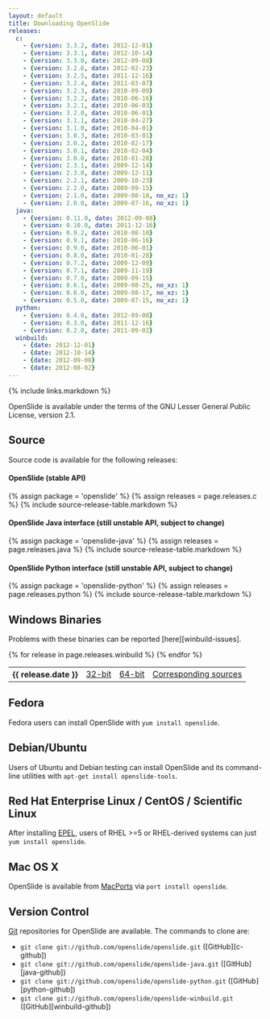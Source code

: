 ```yaml
---
layout: default
title: Downloading OpenSlide
releases:
  c:
    - {version: 3.3.2, date: 2012-12-01}
    - {version: 3.3.1, date: 2012-10-14}
    - {version: 3.3.0, date: 2012-09-08}
    - {version: 3.2.6, date: 2012-02-23}
    - {version: 3.2.5, date: 2011-12-16}
    - {version: 3.2.4, date: 2011-03-07}
    - {version: 3.2.3, date: 2010-09-09}
    - {version: 3.2.2, date: 2010-06-16}
    - {version: 3.2.1, date: 2010-06-03}
    - {version: 3.2.0, date: 2010-06-01}
    - {version: 3.1.1, date: 2010-04-27}
    - {version: 3.1.0, date: 2010-04-01}
    - {version: 3.0.3, date: 2010-03-01}
    - {version: 3.0.2, date: 2010-02-17}
    - {version: 3.0.1, date: 2010-02-04}
    - {version: 3.0.0, date: 2010-01-28}
    - {version: 2.3.1, date: 2009-12-14}
    - {version: 2.3.0, date: 2009-12-11}
    - {version: 2.2.1, date: 2009-10-23}
    - {version: 2.2.0, date: 2009-09-15}
    - {version: 2.1.0, date: 2009-08-18, no_xz: 1}
    - {version: 2.0.0, date: 2009-07-16, no_xz: 1}
  java:
    - {version: 0.11.0, date: 2012-09-08}
    - {version: 0.10.0, date: 2011-12-16}
    - {version: 0.9.2, date: 2010-08-10}
    - {version: 0.9.1, date: 2010-06-16}
    - {version: 0.9.0, date: 2010-06-01}
    - {version: 0.8.0, date: 2010-01-28}
    - {version: 0.7.2, date: 2009-12-09}
    - {version: 0.7.1, date: 2009-11-19}
    - {version: 0.7.0, date: 2009-09-15}
    - {version: 0.6.1, date: 2009-08-25, no_xz: 1}
    - {version: 0.6.0, date: 2009-08-17, no_xz: 1}
    - {version: 0.5.0, date: 2009-07-15, no_xz: 1}
  python:
    - {version: 0.4.0, date: 2012-09-08}
    - {version: 0.3.0, date: 2011-12-16}
    - {version: 0.2.0, date: 2011-09-02}
  winbuild:
    - {date: 2012-12-01}
    - {date: 2012-10-14}
    - {date: 2012-09-08}
    - {date: 2012-08-02}
---
```


{% include links.markdown %}

OpenSlide is available under the terms of the GNU Lesser General Public License, version 2.1.

Source
------

Source code is available for the following releases:

#### OpenSlide (stable API)
{% assign package = 'openslide' %}
{% assign releases = page.releases.c %}
{% include source-release-table.markdown %}

#### OpenSlide Java interface (still unstable API, subject to change)
{% assign package = 'openslide-java' %}
{% assign releases = page.releases.java %}
{% include source-release-table.markdown %}

#### OpenSlide Python interface (still unstable API, subject to change)
{% assign package = 'openslide-python' %}
{% assign releases = page.releases.python %}
{% include source-release-table.markdown %}

Windows Binaries
----------------

Problems with these binaries can be reported [here][winbuild-issues].

<table class="releases">
  {% for release in page.releases.winbuild %}
    <tr class="{% cycle 'winbuild': 'odd', 'even' %}">
      <th>{{ release.date }}</th>
      <td><a href="https://github.com/downloads/openslide/openslide-winbuild/openslide-win32-{{ release.date|remove:'-' }}.zip">32-bit</a></td>
      <td><a href="https://github.com/downloads/openslide/openslide-winbuild/openslide-win64-{{ release.date|remove:'-' }}.zip">64-bit</a></td>
      <td><a href="https://github.com/downloads/openslide/openslide-winbuild/openslide-winbuild-{{ release.date|remove:'-' }}.zip">Corresponding sources</a></td>
    </tr>
  {% endfor %}
</table>

Fedora
------
Fedora users can install OpenSlide with `yum install openslide`.

Debian/Ubuntu
-------------
Users of Ubuntu and Debian testing can install OpenSlide and its command-line
utilities with `apt-get install openslide-tools`.

Red Hat Enterprise Linux / CentOS / Scientific Linux
----------------------------------------------------
After installing [EPEL][7], users of RHEL >=5 or RHEL-derived systems can just `yum install openslide`.

[7]: https://fedoraproject.org/wiki/EPEL

Mac OS X
--------
OpenSlide is available from [MacPorts][macports] via
`port install openslide`.

[macports]: http://www.macports.org/

Version Control
---------------
[Git][8] repositories for OpenSlide are available. The commands to clone are:

 * `git clone git://github.com/openslide/openslide.git` ([GitHub][c-github])
 * `git clone git://github.com/openslide/openslide-java.git` ([GitHub][java-github])
 * `git clone git://github.com/openslide/openslide-python.git` ([GitHub][python-github])
 * `git clone git://github.com/openslide/openslide-winbuild.git` ([GitHub][winbuild-github])

[8]: http://git-scm.com/
